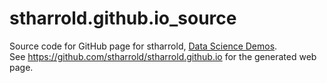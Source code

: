 # stharrold.github.io_source

Source code for GitHub page for stharrold, [Data Science Demos](https://stharrold.github.io).  
See https://github.com/stharrold/stharrold.github.io for the generated web page.
